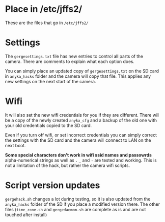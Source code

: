 # Place in /etc/jffs2/
These are the files that go in `/etc/jffs2/`

# Settings

The `gergesettings.txt` file has new entries to control all parts of the camera. There are comments to explain what each option does.

You can simply place an updated copy of `gergesettings.txt` on the SD card in `anyka_hacks` folder and the camera will copy that file. This applies any new settings on the next start of the camera.

# Wifi
It will also set the new wifi credentials for you if they are different. There will be a copy of the newly created `anyka_cfg` and a backup of the old one with your old credentials copied to the SD card.

Even if you turn off wifi, or set incorrect credentials you can simply correct the settings with the SD card and the camera will connect to LAN on the next boot.

**Some special characters don't work in wifi ssid names and passowrds** alpha-numerical strings as well as `.` `_` and `-` are tested and working.
This is not a limitation of the hack, but rather the camera wifi scripts.

# Script version updates
`gergehack.sh` changes a lot during testing, so it is also updated from the `anyka_hacks` folder of the SD if you place a modified version there.
The other files (`time_zone.sh` and `gergedaemon.sh` are complete as is and are not touched after install)
